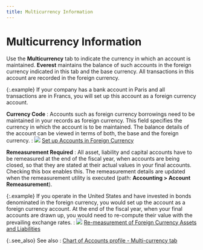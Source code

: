 ```yaml
---
title: Multicurrency Information
---
```


# Multicurrency Information


Use the **Multicurrency** tab to indicate the currency in which an account is maintained. **Everest** maintains the balance of such  accounts in the foreign currency indicated in this tab and the base currency.  All transactions in this account are recorded in the foreign currency.


{:.example}
If your company has a bank account in Paris  and all transactions are in Francs, you will set up this account as a  foreign currency account.


**Currency Code**
: Accounts such as foreign currency borrowings need  to be maintained in your records as foreign currency. This field specifies  the currency in which the account is to be maintained. The balance details  of the account can be viewed in terms of both, the base and the foreign  currency.
: ![]({{site.sc_baseurl}}/img/lens.gif) [Set  up Accounts in Foreign Currency]({{site.sc_baseurl}}/options/multicurrency/setup/set-up-accounts-in-foreign-currency/setup_accounts_in_foreign_currency.html)


**Remeasurement  Required**
: All asset, liability and capital accounts have to  be remeasured at the end of the fiscal year, when accounts are being closed,  so that they are stated at their actual values in your final accounts.  Checking this box enables this. The remeasurement  details are updated when the remeasurement utility is executed (path:  **Accounting &gt; Account Remeasurement**).


{:.example}
If you operate in the United States and have  invested in bonds denominated in the foreign currency, you would set up  the account as a foreign currency account. At the end of the fiscal year,  when your final accounts are drawn up, you would need to re-compute their  value with the prevailing exchange rates.
: ![]({{site.sc_baseurl}}/img/lens.gif) [Re-measurement  of Foreign Currency Assets and Liabilities]({{site.sc_baseurl}}/options/multicurrency/re_measurement_of_foreign_currency_assets_and_liabilities.html)


{:.see_also}
See also
: [Chart  of Accounts profile - Multi-currency tab]({{site.sc_baseurl}}/options/acc-info/coa/setup-coa/chart_of_accounts_profile_multi_currency_tab.html)

